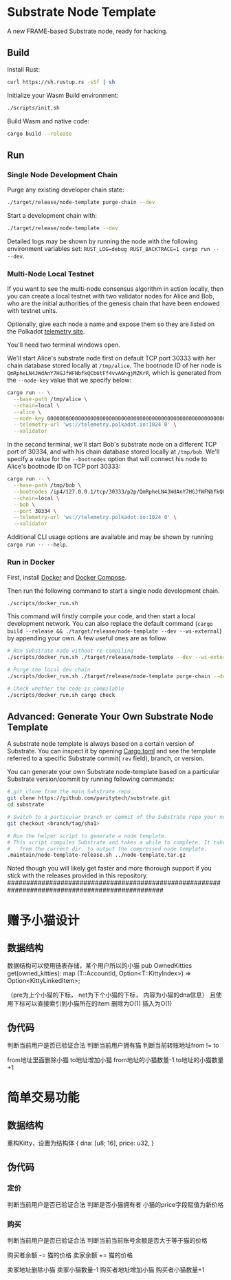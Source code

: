 # Substrate Node Template

A new FRAME-based Substrate node, ready for hacking.

## Build

Install Rust:

```bash
curl https://sh.rustup.rs -sSf | sh
```

Initialize your Wasm Build environment:

```bash
./scripts/init.sh
```

Build Wasm and native code:

```bash
cargo build --release
```

## Run

### Single Node Development Chain

Purge any existing developer chain state:

```bash
./target/release/node-template purge-chain --dev
```

Start a development chain with:

```bash
./target/release/node-template --dev
```

Detailed logs may be shown by running the node with the following environment variables set: `RUST_LOG=debug RUST_BACKTRACE=1 cargo run -- --dev`.

### Multi-Node Local Testnet

If you want to see the multi-node consensus algorithm in action locally, then you can create a local testnet with two validator nodes for Alice and Bob, who are the initial authorities of the genesis chain that have been endowed with testnet units.

Optionally, give each node a name and expose them so they are listed on the Polkadot [telemetry site](https://telemetry.polkadot.io/#/Local%20Testnet).

You'll need two terminal windows open.

We'll start Alice's substrate node first on default TCP port 30333 with her chain database stored locally at `/tmp/alice`. The bootnode ID of her node is `QmRpheLN4JWdAnY7HGJfWFNbfkQCb6tFf4vvA6hgjMZKrR`, which is generated from the `--node-key` value that we specify below:

```bash
cargo run -- \
  --base-path /tmp/alice \
  --chain=local \
  --alice \
  --node-key 0000000000000000000000000000000000000000000000000000000000000001 \
  --telemetry-url 'ws://telemetry.polkadot.io:1024 0' \
  --validator
```

In the second terminal, we'll start Bob's substrate node on a different TCP port of 30334, and with his chain database stored locally at `/tmp/bob`. We'll specify a value for the `--bootnodes` option that will connect his node to Alice's bootnode ID on TCP port 30333:

```bash
cargo run -- \
  --base-path /tmp/bob \
  --bootnodes /ip4/127.0.0.1/tcp/30333/p2p/QmRpheLN4JWdAnY7HGJfWFNbfkQCb6tFf4vvA6hgjMZKrR \
  --chain=local \
  --bob \
  --port 30334 \
  --telemetry-url 'ws://telemetry.polkadot.io:1024 0' \
  --validator
```

Additional CLI usage options are available and may be shown by running `cargo run -- --help`.

### Run in Docker

First, install [Docker](https://docs.docker.com/get-docker/) and [Docker Compose](https://docs.docker.com/compose/install/).

Then run the following command to start a single node development chain.

```bash
./scripts/docker_run.sh
```

This command will firstly compile your code, and then start a local development network. You can also replace the default command (`cargo build --release && ./target/release/node-template --dev --ws-external`) by appending your own. A few useful ones are as follow.

```bash
# Run Substrate node without re-compiling
./scripts/docker_run.sh ./target/release/node-template --dev --ws-external

# Purge the local dev chain
./scripts/docker_run.sh ./target/release/node-template purge-chain --dev

# Check whether the code is compilable
./scripts/docker_run.sh cargo check
```

## Advanced: Generate Your Own Substrate Node Template

A substrate node template is always based on a certain version of Substrate. You can inspect it by
opening [Cargo.toml](Cargo.toml) and see the template referred to a specific Substrate commit(
`rev` field), branch, or version.

You can generate your own Substrate node-template based on a particular Substrate
version/commit by running following commands:

```bash
# git clone from the main Substrate repo
git clone https://github.com/paritytech/substrate.git
cd substrate

# Switch to a particular branch or commit of the Substrate repo your node-template based on
git checkout <branch/tag/sha1>

# Run the helper script to generate a node template.
# This script compiles Substrate and takes a while to complete. It takes a relative file path
#   from the current dir. to output the compressed node template.
.maintain/node-template-release.sh ../node-template.tar.gz
```

Noted though you will likely get faster and more thorough support if you stick with the releases
provided in this repository.
#################################################################################################
# 赠予小猫设计
## 数据结构
数据结构可以使用链表存储，某个用户所以的小猫
pub OwnedKitties get(owned_kitties): map (T::AccountId, Option<T::KittyIndex>) => Option<KittyLinkedItem<T>>;

（pre为上个小猫的下标， net为下个小猫的下标， 内容为小猫的dna信息）
且使用下标可以直接索引到小猫所在的item
删除为O(1) 插入为O(1)

## 伪代码
判断当前用户是否已验证合法
判断当前用户拥有猫
判断当前转账地址from != to

from地址里面删除小猫
to地址增加小猫
from地址的小猫数量-1
to地址的小猫数量+1

# 简单交易功能

## 数据结构
重构Kitty，设置为结构体
{
  dna: [u8; 16],
  price: u32,
}

## 伪代码
### 定价
判断当前用户是否已验证合法
判断是否小猫拥有者
小猫的price字段赋值为新价格

### 购买
判断当前用户是否已验证合法
判断当前当前账号余额是否大于等于猫的价格

购买者余额 -= 猫的价格
卖家余额 += 猫的价格

卖家地址删除小猫
卖家小猫数量-1
购买者地址增加小猫
购买者小猫数量+1

